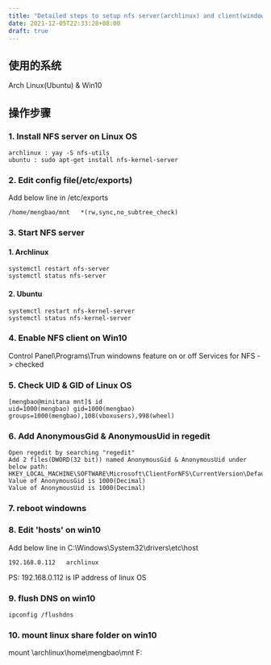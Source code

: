 ```yaml
---
title: "Detailed steps to setup nfs server(archlinux) and client(windows)"
date: 2021-12-05T22:33:28+08:00
draft: true
---
```



## 使用的系统
Arch Linux(Ubuntu) & Win10

## 操作步骤

### 1. Install NFS server on Linux OS
```
archlinux : yay -S nfs-utils
ubuntu : sudo apt-get install nfs-kernel-server
```

### 2. Edit config file(/etc/exports)
Add below line in /etc/exports
```
/home/mengbao/mnt	*(rw,sync,no_subtree_check)
```


### 3. Start NFS server
#### 1. Archlinux
```
systemctl restart nfs-server
systemctl status nfs-server
```
#### 2. Ubuntu
```
systemctl restart nfs-kernel-server
systemctl status nfs-kernel-server
```

### 4. Enable NFS client on Win10
Control Panel\Programs\Trun windowns feature on or off
Services for NFS -> checked


### 5. Check UID & GID of Linux OS
```
[mengbao@minitana mnt]$ id
uid=1000(mengbao) gid=1000(mengbao) groups=1000(mengbao),108(vboxusers),998(wheel)
```

### 6. Add AnonymousGid & AnonymousUid in regedit
```
Open regedit by searching "regedit"
Add 2 files(DWORD(32 bit)) named AnonymousGid & AnonymousUid under below path:
HKEY_LOCAL_MACHINE\SOFTWARE\Microsoft\ClientForNFS\CurrentVersion\Default
Value of AnonymousGid is 1000(Decimal)
Value of AnonymousUid is 1000(Decimal)
```

### 7. reboot windowns

### 8. Edit 'hosts' on win10
Add below line in C:\Windows\System32\drivers\etc\host
```
192.168.0.112	archlinux
```
PS: 192.168.0.112 is IP address of linux OS

### 9. flush DNS on win10
```
ipconfig /flushdns
```

### 10. mount linux share folder on win10
mount \\archlinux\home\mengbao\mnt F: